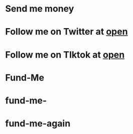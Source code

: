 # Send me money

# Follow me on Twitter at [open](https://x.com/d_darkmystique)
# Follow me on TIktok at [open](https://www.tiktok.com/@idan_of_tech1?_t=ZM-8tntchOIPi&_r=1)
 
 
 
 # Fund-Me
# fund-me-
# fund-me-again
